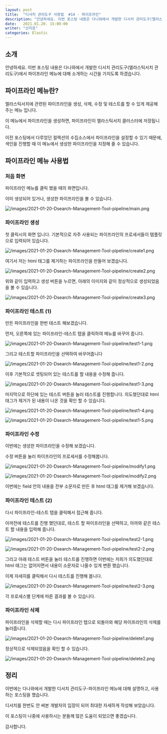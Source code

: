 ```yaml
---
layout: post
title:  "디서치 관리도구 사용법  #14 - 파이프라인"
description: "안녕하세요. 이번 포스팅 내용은 다나와에서 개발한 디서치 관리도구(엘라스틱서치 관리도구)에서 파이프라인 메뉴에 대해 소개하는 시간을 가지도록 하겠습니다." 
date:   2021.01.20. 15:00:00
writer: "선지호"  
categories: Elastic 
---
```


## 소개

안녕하세요. 이번 포스팅 내용은 다나와에서 개발한 디서치 관리도구(엘라스틱서치 관리도구)에서 파이프라인 메뉴에 대해 소개하는 시간을 가지도록 하겠습니다.

## 파이프라인 메뉴란?

엘라스틱서치에 관련된 파이프라인을 생성, 삭제, 수정 및 테스트를 할 수 있게 제공해 주는 메뉴 입니다.

이 메뉴에서 파이프라인을 생성하면, 파이프라인이 엘라스틱서치 클러스터에 저장됩니다.

이전 포스팅에서 다루었던 컬렉션의 수집소스에서 파이프라인을 설정할 수 있기 때문에, 색인을 진행할 때 이 메뉴에서 생성한 파이프라인을 지정해 줄 수 있습니다.

## 파이프라인 메뉴 사용법 

### 처음 화면

파이프라인 메뉴를 클릭 했을 때의 화면입니다.

이미 생성되어 있거나, 생성한 파이프라인을 볼 수 있습니다.

![/images/2021-01-20-Dsearch-Management-Tool-pipeline/main.png](/images/2021-01-20-Dsearch-Management-Tool-pipeline/main.png)

### 파이프라인 생성 

첫 클릭시의 화면 입니다.
기본적으로 자주 사용되는 파이프라인의 프로세서들이 템플릿으로 입력되어 있습니다.

![/images/2021-01-20-Dsearch-Management-Tool-pipeline/create1.png](/images/2021-01-20-Dsearch-Management-Tool-pipeline/create1.png)

여기서 저는 html 태그를 제거하는 파이프라인을 만들어 보겠습니다.

![/images/2021-01-20-Dsearch-Management-Tool-pipeline/create2.png](/images/2021-01-20-Dsearch-Management-Tool-pipeline/create2.png)

위와 같이 입력하고 생성 버튼을 누르면, 아래의 이미지와 같이 정상적으로 생성되었음을 볼 수 있습니다.

![/images/2021-01-20-Dsearch-Management-Tool-pipeline/create3.png](/images/2021-01-20-Dsearch-Management-Tool-pipeline/create3.png)

### 파이프라인 테스트 (1)

만든 파이프라인을 한번 테스트 해보겠습니다.

먼저, 오른쪽에 있는 파이프라인-테스트 탭을 클릭하여 메뉴를 바꾸어 줍니다.

![/images/2021-01-20-Dsearch-Management-Tool-pipeline/test1-1.png](/images/2021-01-20-Dsearch-Management-Tool-pipeline/test1-1.png)

그리고 테스트할 파이프라인을 선택하여 바꾸어줍니다

![/images/2021-01-20-Dsearch-Management-Tool-pipeline/test1-2.png](/images/2021-01-20-Dsearch-Management-Tool-pipeline/test1-2.png)

이후 기본적으로 셋팅되어 있는 테스트를 할 내용을 수정해 줍니다.

![/images/2021-01-20-Dsearch-Management-Tool-pipeline/test1-3.png](/images/2021-01-20-Dsearch-Management-Tool-pipeline/test1-3.png)

마지막으로 하단에 있는 테스트 버튼을 눌러 테스트를 진행합니다. 의도했던대로 html 태그가 제거가 된 내용이 나온 것을 확인 할 수 있습니다.

![/images/2021-01-20-Dsearch-Management-Tool-pipeline/test1-4.png](/images/2021-01-20-Dsearch-Management-Tool-pipeline/test1-4.png)

![/images/2021-01-20-Dsearch-Management-Tool-pipeline/test1-5.png](/images/2021-01-20-Dsearch-Management-Tool-pipeline/test1-5.png)

### 파이프라인 수정

이번에는 생성한 파이프라인을 수정해 보겠습니다.

수정 버튼을 눌러 파이프라인의 프로세서를 수정해봅니다.

![/images/2021-01-20-Dsearch-Management-Tool-pipeline/modify1.png](/images/2021-01-20-Dsearch-Management-Tool-pipeline/modify1.png)

![/images/2021-01-20-Dsearch-Management-Tool-pipeline/modify2.png](/images/2021-01-20-Dsearch-Management-Tool-pipeline/modify2.png)

이번에는 field 안의 내용을 전부 소문자로 만든 후 html 태그를 제거해 보겠습니다.

### 파이프라인 테스트 (2)

다시 파이프라인-테스트 탭을 클릭해서 접근해 줍니다.

아까전에 테스트를 진행 했던대로, 테스트 할 파이프라인을 선택하고, 아까와 같은 테스트 할 내용을 입력해 줍니다.

![/images/2021-01-20-Dsearch-Management-Tool-pipeline/test2-1.png](/images/2021-01-20-Dsearch-Management-Tool-pipeline/test2-1.png)

![/images/2021-01-20-Dsearch-Management-Tool-pipeline/test2-2.png](/images/2021-01-20-Dsearch-Management-Tool-pipeline/test2-2.png)

그리고 아래 테스트 버튼을 눌러 테스트를 진행하면 이번에는 저희가 의도했던대로 html 태그는 없어지면서 내용이 소문자로 나올수 있게 변환 했습니다.

이제 자세히를 클릭해서 다시 테스트를 진행해 봅니다.

![/images/2021-01-20-Dsearch-Management-Tool-pipeline/test2-3.png](/images/2021-01-20-Dsearch-Management-Tool-pipeline/test2-3.png)

각 프로세스별 단계에 따른 결과를 볼 수 있습니다.

### 파이프라인 삭제

파이프라인을 삭제할 때는 다시 파이프라인 탭으로 되돌아와 해당 파이프라인의 삭제를 눌러줍니다.

![/images/2021-01-20-Dsearch-Management-Tool-pipeline/delete1.png](/images/2021-01-20-Dsearch-Management-Tool-pipeline/delete1.png)

정상적으로 삭제되었음을 확인 할 수 있습니다.

![/images/2021-01-20-Dsearch-Management-Tool-pipeline/delete2.png](/images/2021-01-20-Dsearch-Management-Tool-pipeline/delete2.png)

## 정리

이번에는 다나와에서 개발한 디서치 관리도구-파이프라인 메뉴에 대해 설명하고, 사용하는 포스팅을 했습니다.

디서치를 한번도 안 써본 개발자의 입장이 되어 최대한 자세하게 작성해 보았습니다.

이 포스팅이 나중에 사용하시는 분들께 많은 도움이 되었으면 좋겠습니다.

감사합니다.
